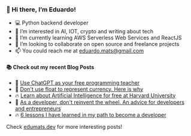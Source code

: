 ### 👋 Hi there, I’m Eduardo!
- 💻 Python backend developer
- 👀 I’m interested in AI, IOT, crypto and writing about tech
- 🌱 I’m currently learning AWS Serverless Web Services and ReactJS
- 💞️ I’m looking to collaborate on open source and freelance projects
- 📫 You could reach me at eduardo.mats@gmail.com

#### :books: Check out my recent Blog Posts
<!-- BLOGPOSTS:START -->
 - 💯 [Use ChatGPT as your free programming teacher](https://edumats.dev/use-chatgpt-as-your-free-programming-teacher)
 - 🌮 [Don&#39;t use float to represent currency. Here is why](https://edumats.dev/dont-use-float-to-represent-currency-here-is-why)
 - 🔥 [Learn  about Artificial Intelligence for free at Harvard University](https://edumats.dev/learn-about-artificial-intelligence-for-free-at-harvard-university)
 - 🚀 [As a developer, don&#39;t reinvent the wheel. An advice for developers and entrepreneurs](https://edumats.dev/as-a-developer-dont-reinvent-the-wheel-an-advice-for-developers-and-entrepreneurs)
 - 🔥 [6 lessons I have learned in my path to become a developer](https://edumats.dev/6-lessons-i-have-learned-in-my-path-to-become-a-developer)<!-- BLOGPOSTS:END -->

Check [edumats.dev](https://edumats.dev/) for more interesting posts!
<!---
edumats/edumats is a ✨ special ✨ repository because its `README.md` (this file) appears on your GitHub profile.
You can click the Preview link to take a look at your changes.
--->
